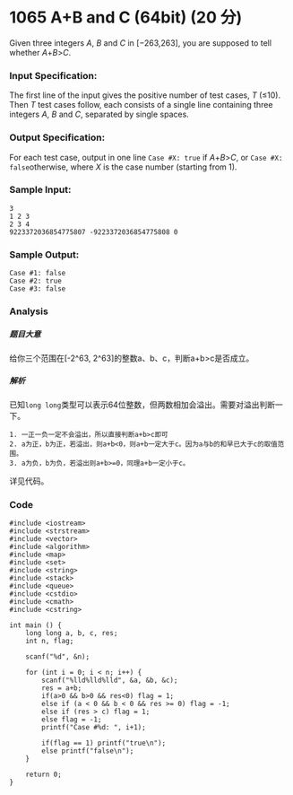 # 1065 A+B and C (64bit) (20 分)

Given three integers *A*, *B* and *C* in [−263,263], you are supposed to tell whether *A*+*B*>*C*.

### Input Specification:

The first line of the input gives the positive number of test cases, *T* (≤10). Then *T* test cases follow, each consists of a single line containing three integers *A*, *B* and *C*, separated by single spaces.

### Output Specification:

For each test case, output in one line `Case #X: true` if *A*+*B*>*C*, or `Case #X: false`otherwise, where *X* is the case number (starting from 1).

### Sample Input:

```in
3
1 2 3
2 3 4
9223372036854775807 -9223372036854775808 0
```

### Sample Output:

```out
Case #1: false
Case #2: true
Case #3: false
```

### Analysis

##### 题目大意

给你三个范围在[-2^63, 2^63]的整数a、b、c，判断a+b>c是否成立。

##### 解析

已知`long long`类型可以表示64位整数，但两数相加会溢出。需要对溢出判断一下。

	1. 一正一负一定不会溢出，所以直接判断a+b>c即可
 	2. a为正，b为正，若溢出，则a+b<0，则a+b一定大于c。因为a与b的和早已大于c的取值范围。
 	3. a为负，b为负，若溢出则a+b>=0，同理a+b一定小于c。

详见代码。

### Code

```
#include <iostream>
#include <strstream>
#include <vector>
#include <algorithm>
#include <map>
#include <set>
#include <string>
#include <stack>
#include <queue>
#include <cstdio>
#include <cmath>
#include <cstring>

int main () {
	long long a, b, c, res;
	int n, flag;
	
	scanf("%d", &n);

	for (int i = 0; i < n; i++) {
		scanf("%lld%lld%lld", &a, &b, &c);
		res = a+b;
		if(a>0 && b>0 && res<0) flag = 1;
		else if (a < 0 && b < 0 && res >= 0) flag = -1;
		else if (res > c) flag = 1;
		else flag = -1;
		printf("Case #%d: ", i+1);

		if(flag == 1) printf("true\n");
		else printf("false\n");
	}

	return 0;
}
```


